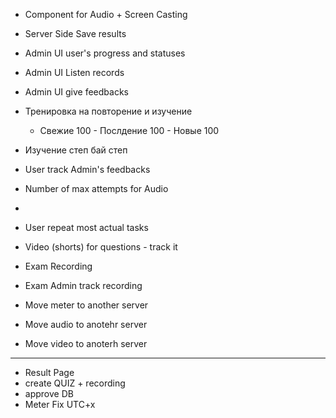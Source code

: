 - Component for Audio + Screen Casting
- Server Side Save results
- Admin UI user's progress and statuses
- Admin UI Listen records
- Admin UI give feedbacks

- Тренировка на повторение и изучение
  - Свежие 100 - Послдение 100 - Новые 100
- Изучение степ бай степ
- User track Admin's feedbacks
- Number of max attempts for Audio
- 
- User repeat most actual tasks
- Video (shorts) for questions - track it


- Exam Recording
- Exam Admin track recording

- Move meter to another server
- Move audio to anotehr server
- Move video to anoterh server
- -----------------------------
- Result Page
- create QUIZ + recording
- approve DB
- Meter Fix UTC+x
